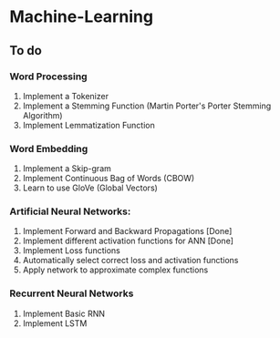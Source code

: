 # Machine-Learning
## To do
### Word Processing
1. Implement a Tokenizer
2. Implement a Stemming Function (Martin Porter's Porter Stemming Algorithm)
3. Implement Lemmatization Function

### Word Embedding
1. Implement a Skip-gram
2. Implement Continuous Bag of Words (CBOW)
3. Learn to use GloVe (Global Vectors)

### Artificial Neural Networks:
1. Implement Forward and Backward Propagations [Done]
2. Implement different activation functions for ANN [Done]
3. Implement Loss functions
4. Automatically select correct loss and activation functions
5. Apply network to approximate complex functions

### Recurrent Neural Networks
1. Implement Basic RNN
2. Implement LSTM
